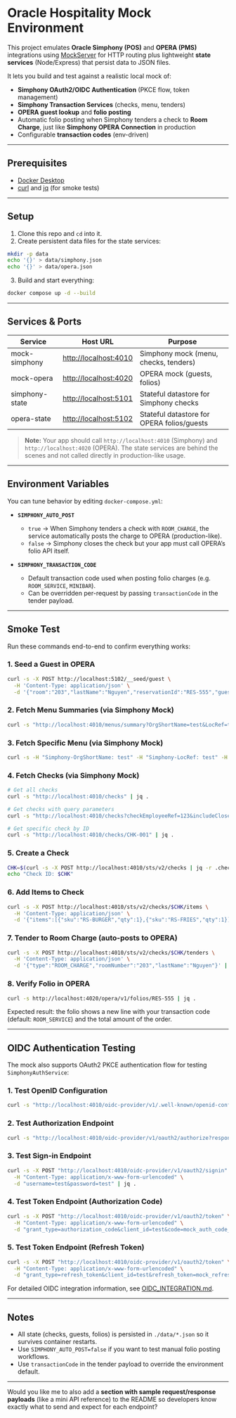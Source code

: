 # Oracle Hospitality Mock Environment

This project emulates **Oracle Simphony (POS)** and **OPERA (PMS)** integrations using [MockServer](https://www.mock-server.com/) for HTTP routing plus lightweight **state services** (Node/Express) that persist data to JSON files.

It lets you build and test against a realistic local mock of:

- **Simphony OAuth2/OIDC Authentication** (PKCE flow, token management)
- **Simphony Transaction Services** (checks, menu, tenders)
- **OPERA guest lookup** and **folio posting**
- Automatic folio posting when Simphony tenders a check to **Room Charge**, just like **Simphony OPERA Connection** in production
- Configurable **transaction codes** (env-driven)

---

## Prerequisites

- [Docker Desktop](https://www.docker.com/products/docker-desktop/)
- [curl](https://curl.se/) and [jq](https://stedolan.github.io/jq/) (for smoke tests)

---

## Setup

1. Clone this repo and `cd` into it.
2. Create persistent data files for the state services:

```bash
mkdir -p data
echo '{}' > data/simphony.json
echo '{}' > data/opera.json
```

3. Build and start everything:

```bash
docker compose up -d --build
```

---

## Services & Ports

| Service        | Host URL                                       | Purpose                                    |
| -------------- | ---------------------------------------------- | ------------------------------------------ |
| mock-simphony  | [http://localhost:4010](http://localhost:4010) | Simphony mock (menu, checks, tenders)      |
| mock-opera     | [http://localhost:4020](http://localhost:4020) | OPERA mock (guests, folios)                |
| simphony-state | [http://localhost:5101](http://localhost:5101) | Stateful datastore for Simphony checks     |
| opera-state    | [http://localhost:5102](http://localhost:5102) | Stateful datastore for OPERA folios/guests |

> **Note:** Your app should call `http://localhost:4010` (Simphony) and `http://localhost:4020` (OPERA).
> The state services are behind the scenes and not called directly in production-like usage.

---

## Environment Variables

You can tune behavior by editing `docker-compose.yml`:

- **`SIMPHONY_AUTO_POST`**

  - `true` → When Simphony tenders a check with `ROOM_CHARGE`, the service automatically posts the charge to OPERA (production-like).
  - `false` → Simphony closes the check but your app must call OPERA’s folio API itself.

- **`SIMPHONY_TRANSACTION_CODE`**

  - Default transaction code used when posting folio charges (e.g. `ROOM_SERVICE`, `MINIBAR`).
  - Can be overridden per-request by passing `transactionCode` in the tender payload.

---

## Smoke Test

Run these commands end-to-end to confirm everything works:

### 1. Seed a Guest in OPERA

```bash
curl -s -X POST http://localhost:5102/__seed/guest \
  -H 'Content-Type: application/json' \
  -d '{"room":"203","lastName":"Nguyen","reservationId":"RES-555","guestName":"Taylor Nguyen"}' | jq .
```

### 2. Fetch Menu Summaries (via Simphony Mock)

```bash
curl -s "http://localhost:4010/menus/summary?OrgShortName=test&LocRef=test&RvcRef=test" | jq .
```

### 3. Fetch Specific Menu (via Simphony Mock)

```bash
curl -s -H "Simphony-OrgShortName: test" -H "Simphony-LocRef: test" -H "Simphony-RvcRef: test" http://localhost:4010/menus/1233 | jq .
```

### 4. Fetch Checks (via Simphony Mock)

```bash
# Get all checks
curl -s "http://localhost:4010/checks" | jq .

# Get checks with query parameters
curl -s "http://localhost:4010/checks?checkEmployeeRef=123&includeClosed=true&orderTypeRef=1&tableName=Table%201" | jq .

# Get specific check by ID
curl -s "http://localhost:4010/checks/CHK-001" | jq .
```

### 5. Create a Check

```bash
CHK=$(curl -s -X POST http://localhost:4010/sts/v2/checks | jq -r .checkId)
echo "Check ID: $CHK"
```

### 6. Add Items to Check

```bash
curl -s -X POST http://localhost:4010/sts/v2/checks/$CHK/items \
  -H 'Content-Type: application/json' \
  -d '{"items":[{"sku":"RS-BURGER","qty":1},{"sku":"RS-FRIES","qty":1}]}' | jq .
```

### 7. Tender to Room Charge (auto-posts to OPERA)

```bash
curl -s -X POST http://localhost:4010/sts/v2/checks/$CHK/tenders \
  -H 'Content-Type: application/json' \
  -d '{"type":"ROOM_CHARGE","roomNumber":"203","lastName":"Nguyen"}' | jq .
```

### 8. Verify Folio in OPERA

```bash
curl -s http://localhost:4020/opera/v1/folios/RES-555 | jq .
```

Expected result: the folio shows a new line with your transaction code (default: `ROOM_SERVICE`) and the total amount of the order.

---

## OIDC Authentication Testing

The mock also supports OAuth2 PKCE authentication flow for testing `SimphonyAuthService`:

### 1. Test OpenID Configuration

```bash
curl -s "http://localhost:4010/oidc-provider/v1/.well-known/openid-configuration" | jq .
```

### 2. Test Authorization Endpoint

```bash
curl -s "http://localhost:4010/oidc-provider/v1/oauth2/authorize?response_type=code&client_id=test&scope=openid&redirect_uri=apiaccount://callback&code_challenge=test&code_challenge_method=S256"
```

### 3. Test Sign-in Endpoint

```bash
curl -s -X POST "http://localhost:4010/oidc-provider/v1/oauth2/signin" \
  -H "Content-Type: application/x-www-form-urlencoded" \
  -d "username=test&password=test" | jq .
```

### 4. Test Token Endpoint (Authorization Code)

```bash
curl -s -X POST "http://localhost:4010/oidc-provider/v1/oauth2/token" \
  -H "Content-Type: application/x-www-form-urlencoded" \
  -d "grant_type=authorization_code&client_id=test&code=mock_auth_code_12345&code_verifier=test&redirect_uri=apiaccount://callback" | jq .
```

### 5. Test Token Endpoint (Refresh Token)

```bash
curl -s -X POST "http://localhost:4010/oidc-provider/v1/oauth2/token" \
  -H "Content-Type: application/x-www-form-urlencoded" \
  -d "grant_type=refresh_token&client_id=test&refresh_token=mock_refresh_token_12345&redirect_uri=apiaccount://callback" | jq .
```

For detailed OIDC integration information, see [OIDC_INTEGRATION.md](./OIDC_INTEGRATION.md).

---

## Notes

- All state (checks, guests, folios) is persisted in `./data/*.json` so it survives container restarts.
- Use `SIMPHONY_AUTO_POST=false` if you want to test manual folio posting workflows.
- Use `transactionCode` in the tender payload to override the environment default.

---

Would you like me to also add a **section with sample request/response payloads** (like a mini API reference) to the README so developers know exactly what to send and expect for each endpoint?
